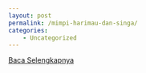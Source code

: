 ```yaml
---
layout: post
permalink: /mimpi-harimau-dan-singa/
categories:
    - Uncategorized
---
```


[Baca Selengkapnya](/06)